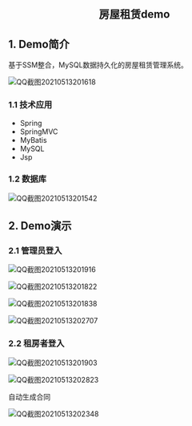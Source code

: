<center><h2>房屋租赁demo</h2></center>

## 1. Demo简介

基于SSM整合，MySQL数据持久化的房屋租赁管理系统。

![QQ截图20210513201618](https://tuyong.oss-cn-hangzhou.aliyuncs.com/img/20210513203229.jpg)

### 1.1 技术应用

* Spring
* SpringMVC
* MyBatis
* MySQL
* Jsp

### 1.2 数据库

![QQ截图20210513201542](https://tuyong.oss-cn-hangzhou.aliyuncs.com/img/20210513203554.jpg)

## 2. Demo演示

### 2.1 管理员登入

![QQ截图20210513201916](https://tuyong.oss-cn-hangzhou.aliyuncs.com/img/20210513203648.jpg)

![QQ截图20210513201822](https://tuyong.oss-cn-hangzhou.aliyuncs.com/img/20210513203659.jpg)

![QQ截图20210513201838](https://tuyong.oss-cn-hangzhou.aliyuncs.com/img/20210513203712.jpg)

![QQ截图20210513202707](https://tuyong.oss-cn-hangzhou.aliyuncs.com/img/20210513203741.jpg)

### 2.2 租房者登入

![QQ截图20210513201903](https://tuyong.oss-cn-hangzhou.aliyuncs.com/img/20210513203809.jpg)

![QQ截图20210513202823](https://tuyong.oss-cn-hangzhou.aliyuncs.com/img/20210513203820.jpg)

自动生成合同

![QQ截图20210513202348](https://tuyong.oss-cn-hangzhou.aliyuncs.com/img/20210513203840.jpg)

